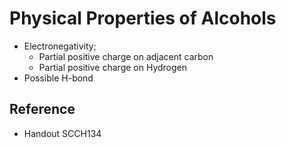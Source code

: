 # Physical Properties of Alcohols

* Electronegativity;  
  - Partial positive charge on adjacent carbon  
  - Partial positive charge on Hydrogen
* Possible H-bond

## Reference

* Handout SCCH134
